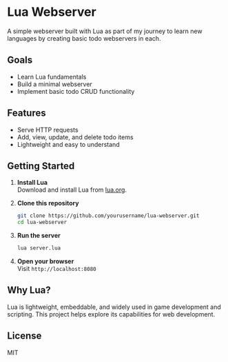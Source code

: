 # Lua Webserver

A simple webserver built with Lua as part of my journey to learn new languages by creating basic todo webservers in each.

## Goals

- Learn Lua fundamentals
- Build a minimal webserver
- Implement basic todo CRUD functionality

## Features

- Serve HTTP requests
- Add, view, update, and delete todo items
- Lightweight and easy to understand

## Getting Started

1. **Install Lua**  
    Download and install Lua from [lua.org](https://www.lua.org/).

2. **Clone this repository**  
    ```sh
    git clone https://github.com/yourusername/lua-webserver.git
    cd lua-webserver
    ```

3. **Run the server**  
    ```sh
    lua server.lua
    ```

4. **Open your browser**  
    Visit `http://localhost:8080`

## Why Lua?

Lua is lightweight, embeddable, and widely used in game development and scripting. This project helps explore its capabilities for web development.

## License

MIT